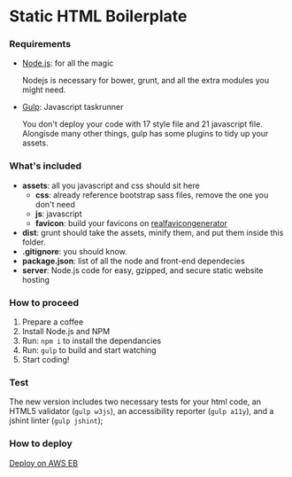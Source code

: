 # Static HTML Boilerplate

### Requirements

*   [Node.js](http://nodejs.org): for all the magic

    Nodejs is necessary for bower, grunt, and all the extra modules you might need.

*   [Gulp](http://gulp.com/): Javascript taskrunner

    You don't deploy your code with 17 style file and 21 javascript file. Alongisde many other things, gulp has some plugins to tidy up your assets.

### What's included

*   **assets**: all you javascript and css should sit here
	*   **css**: already reference bootstrap sass files, remove the one you don't need
    *   **js**: javascript
    *   **favicon**: build your favicons on [realfavicongenerator](http://realfavicongenerator.net/)
*   **dist**: grunt should take the assets, minify them, and put them inside this folder.
*   **.gitignore**: you should know.
*   **package.json**: list of all the node and front-end dependecies
*	**server**: Node.js code for easy, gzipped, and secure static website hosting

### How to proceed

1.  Prepare a coffee
2.  Install Node.js and NPM
3.  Run: `npm i` to install the dependancies
4.  Run: `gulp` to build and start watching
5.  Start coding!

### Test

The new version includes two necessary tests for your html code, an HTML5 validator (`gulp w3js`), an accessibility reporter (`gulp a11y`), and a jshint linter (`gulp jshint`);

### How to deploy

[Deploy on AWS EB](https://devstand.prototype.rocks/standards/eb/)
